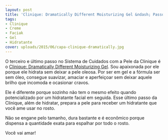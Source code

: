 ```yaml
---
layout: post
title: 'Clinique: Dramatically Different Moisturizing Gel &ndash; Passo 3'
tags:
- Clinique
- Creme
- Faciak
- Gel
- Hidratante
cover: uploads/2015/06/capa-clinique-dramatically.jpg
---
```


O terceiro e &uacute;ltimo passo no Sistema de Cuidados com a Pele da Clinique &eacute; o <a href="http://www.clinique.com.br/products/spp/index.tmpl?CATEGORY_ID=CAT1574&amp;PRODUCT_ID=PROD5047">Clinique: Dramatically Different Moisturizing Gel</a>. Sou apaixonada por ele porque ele hidrata sem deixar a pele oleosa. Por ser em gel e a f&oacute;rmula ser sem &oacute;leo, consegue suavizar, amaciar e aperfei&ccedil;oar sem deixar aquele brilho que incomoda e ocasionar cravos.

Ele &eacute; diferente porque sozinho n&atilde;o tem o mesmo efeito quando potencializado por um hidratante facial em seguida. Esse &uacute;ltimo passo da Clinique, al&eacute;m de hidratar, prepara a pele para receber um hidratante que voc&ecirc; ame usar no rosto.

N&atilde;o se engane pelo tamanho, dura bastante e &eacute; econ&ocirc;mico porque dispensa a quantidade exata para espalhar por todo o rosto.

Voc&ecirc; vai amar!
